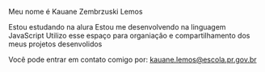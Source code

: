 Meu nome é Kauane Zembrzuski Lemos

Estou estudando na alura
Estou me desenvolvendo na linguagem JavaScript
Utilizo esse espaço para organiaçâo e compartilhamento dos meus projetos desenvolidos

Você pode entrar em contato comigo por:
kauane.lemos@escola.pr.gov.br

